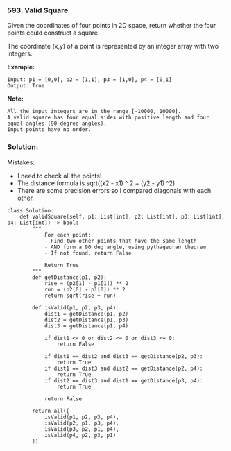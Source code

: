 ### 593. Valid Square

Given the coordinates of four points in 2D space, return whether the four points could construct a square.

The coordinate (x,y) of a point is represented by an integer array with two integers.

**Example:**
```
Input: p1 = [0,0], p2 = [1,1], p3 = [1,0], p4 = [0,1]
Output: True
``` 

**Note:**
```
All the input integers are in the range [-10000, 10000].
A valid square has four equal sides with positive length and four equal angles (90-degree angles).
Input points have no order.
``` 

### Solution:
Mistakes:
- I need to check all the points!
- The distance formula is sqrt((x2 - x1) ^ 2 + (y2 - y1) ^2)
- There are some precision errors so I compared diagonals with each other.
```
class Solution:
    def validSquare(self, p1: List[int], p2: List[int], p3: List[int], p4: List[int]) -> bool:
        """
            For each point:
            - Find two other points that have the same length
            - AND form a 90 deg angle, using pythageoran theorem
            - If not found, return False
            
            Return True
        """
        def getDistance(p1, p2):
            rise = (p2[1] - p1[1]) ** 2
            run = (p2[0] - p1[0]) ** 2
            return sqrt(rise + run)
        
        def isValid(p1, p2, p3, p4):
            dist1 = getDistance(p1, p2)
            dist2 = getDistance(p1, p3)
            dist3 = getDistance(p1, p4)
            
            if dist1 <= 0 or dist2 <= 0 or dist3 <= 0:
                return False
            
            if dist1 == dist2 and dist3 == getDistance(p2, p3):
                return True
            if dist1 == dist3 and dist2 == getDistance(p2, p4):
                return True
            if dist2 == dist3 and dist1 == getDistance(p3, p4):
                return True
            
            return False
        
        return all([
            isValid(p1, p2, p3, p4),
            isValid(p2, p1, p3, p4),
            isValid(p3, p2, p1, p4),
            isValid(p4, p2, p3, p1)
        ])
            
        
```
